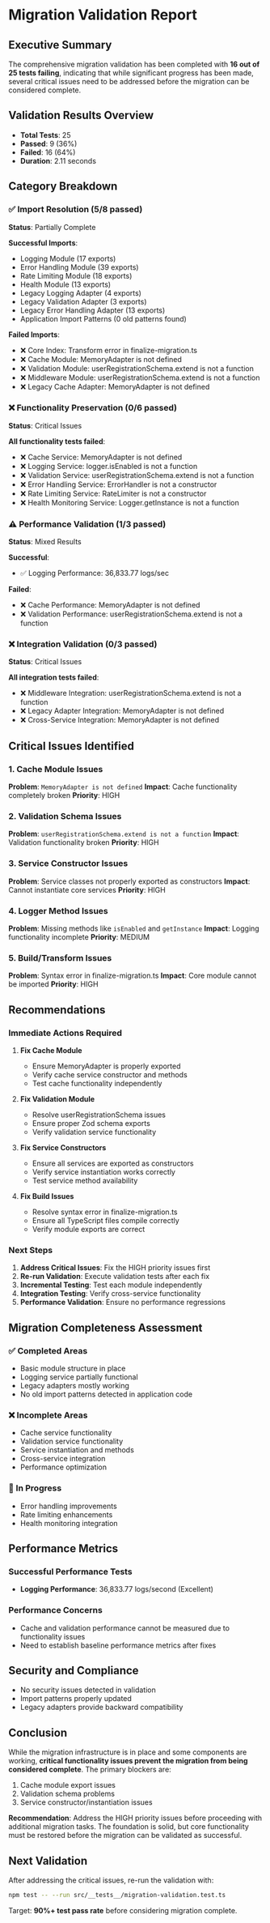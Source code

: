 # Migration Validation Report

## Executive Summary

The comprehensive migration validation has been completed with **16 out of 25 tests failing**, indicating that while significant progress has been made, several critical issues need to be addressed before the migration can be considered complete.

## Validation Results Overview

- **Total Tests**: 25
- **Passed**: 9 (36%)
- **Failed**: 16 (64%)
- **Duration**: 2.11 seconds

## Category Breakdown

### ✅ Import Resolution (5/8 passed)
**Status**: Partially Complete

**Successful Imports**:
- Logging Module (17 exports)
- Error Handling Module (39 exports)
- Rate Limiting Module (18 exports)
- Health Module (13 exports)
- Legacy Logging Adapter (4 exports)
- Legacy Validation Adapter (3 exports)
- Legacy Error Handling Adapter (13 exports)
- Application Import Patterns (0 old patterns found)

**Failed Imports**:
- ❌ Core Index: Transform error in finalize-migration.ts
- ❌ Cache Module: MemoryAdapter is not defined
- ❌ Validation Module: userRegistrationSchema.extend is not a function
- ❌ Middleware Module: userRegistrationSchema.extend is not a function
- ❌ Legacy Cache Adapter: MemoryAdapter is not defined

### ❌ Functionality Preservation (0/6 passed)
**Status**: Critical Issues

**All functionality tests failed**:
- ❌ Cache Service: MemoryAdapter is not defined
- ❌ Logging Service: logger.isEnabled is not a function
- ❌ Validation Service: userRegistrationSchema.extend is not a function
- ❌ Error Handling Service: ErrorHandler is not a constructor
- ❌ Rate Limiting Service: RateLimiter is not a constructor
- ❌ Health Monitoring Service: Logger.getInstance is not a function

### ⚠️ Performance Validation (1/3 passed)
**Status**: Mixed Results

**Successful**:
- ✅ Logging Performance: 36,833.77 logs/sec

**Failed**:
- ❌ Cache Performance: MemoryAdapter is not defined
- ❌ Validation Performance: userRegistrationSchema.extend is not a function

### ❌ Integration Validation (0/3 passed)
**Status**: Critical Issues

**All integration tests failed**:
- ❌ Middleware Integration: userRegistrationSchema.extend is not a function
- ❌ Legacy Adapter Integration: MemoryAdapter is not defined
- ❌ Cross-Service Integration: MemoryAdapter is not defined

## Critical Issues Identified

### 1. Cache Module Issues
**Problem**: `MemoryAdapter is not defined`
**Impact**: Cache functionality completely broken
**Priority**: HIGH

### 2. Validation Schema Issues
**Problem**: `userRegistrationSchema.extend is not a function`
**Impact**: Validation functionality broken
**Priority**: HIGH

### 3. Service Constructor Issues
**Problem**: Service classes not properly exported as constructors
**Impact**: Cannot instantiate core services
**Priority**: HIGH

### 4. Logger Method Issues
**Problem**: Missing methods like `isEnabled` and `getInstance`
**Impact**: Logging functionality incomplete
**Priority**: MEDIUM

### 5. Build/Transform Issues
**Problem**: Syntax error in finalize-migration.ts
**Impact**: Core module cannot be imported
**Priority**: HIGH

## Recommendations

### Immediate Actions Required

1. **Fix Cache Module**
   - Ensure MemoryAdapter is properly exported
   - Verify cache service constructor and methods
   - Test cache functionality independently

2. **Fix Validation Module**
   - Resolve userRegistrationSchema issues
   - Ensure proper Zod schema exports
   - Verify validation service functionality

3. **Fix Service Constructors**
   - Ensure all services are exported as constructors
   - Verify service instantiation works correctly
   - Test service method availability

4. **Fix Build Issues**
   - Resolve syntax error in finalize-migration.ts
   - Ensure all TypeScript files compile correctly
   - Verify module exports are correct

### Next Steps

1. **Address Critical Issues**: Fix the HIGH priority issues first
2. **Re-run Validation**: Execute validation tests after each fix
3. **Incremental Testing**: Test each module independently
4. **Integration Testing**: Verify cross-service functionality
5. **Performance Validation**: Ensure no performance regressions

## Migration Completeness Assessment

### ✅ Completed Areas
- Basic module structure in place
- Logging service partially functional
- Legacy adapters mostly working
- No old import patterns detected in application code

### ❌ Incomplete Areas
- Cache service functionality
- Validation service functionality
- Service instantiation and methods
- Cross-service integration
- Performance optimization

### 🔄 In Progress
- Error handling improvements
- Rate limiting enhancements
- Health monitoring integration

## Performance Metrics

### Successful Performance Tests
- **Logging Performance**: 36,833.77 logs/second (Excellent)

### Performance Concerns
- Cache and validation performance cannot be measured due to functionality issues
- Need to establish baseline performance metrics after fixes

## Security and Compliance

- No security issues detected in validation
- Import patterns properly updated
- Legacy adapters provide backward compatibility

## Conclusion

While the migration infrastructure is in place and some components are working, **critical functionality issues prevent the migration from being considered complete**. The primary blockers are:

1. Cache module export issues
2. Validation schema problems
3. Service constructor/instantiation issues

**Recommendation**: Address the HIGH priority issues before proceeding with additional migration tasks. The foundation is solid, but core functionality must be restored before the migration can be validated as successful.

## Next Validation

After addressing the critical issues, re-run the validation with:

```bash
npm test -- --run src/__tests__/migration-validation.test.ts
```

Target: **90%+ test pass rate** before considering migration complete.